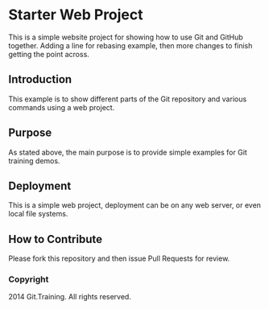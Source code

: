 # Starter Web Project

This is a simple website project for showing how to use Git and GitHub together. Adding a line for rebasing example, then more changes to finish getting the point across.

## Introduction

This example is to show different parts of the Git repository and various commands using a web project.

## Purpose

As stated above, the main purpose is to provide simple examples for Git training demos.

## Deployment

This is a simple web project, deployment can be on any web server, or even local file systems.

## How to Contribute

Please fork this repository and then issue Pull Requests for review.

### Copyright

2014 Git.Training. All rights reserved.